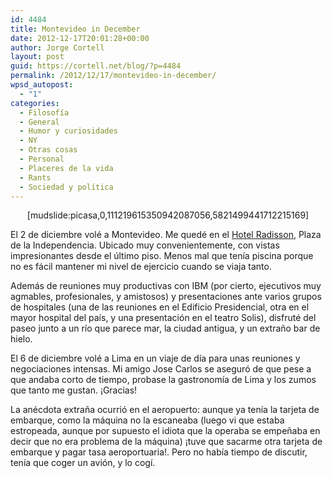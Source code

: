 ```yaml
---
id: 4484
title: Montevideo in December
date: 2012-12-17T20:01:28+00:00
author: Jorge Cortell
layout: post
guid: https://cortell.net/blog/?p=4484
permalink: /2012/12/17/montevideo-in-december/
wpsd_autopost:
  - "1"
categories:
  - Filosofí­a
  - General
  - Humor y curiosidades
  - NY
  - Otras cosas
  - Personal
  - Placeres de la vida
  - Rants
  - Sociedad y polí­tica
---
```

<p style="text-align: center">
  [mudslide:picasa,0,111219615350942087056,5821499441712215169]
</p>

El 2 de diciembre volé a Montevideo. Me quedé en el <a title="https://www.radisson.com/montevideo-hotel-uy-11100/urumont" href="https://www.radisson.com/montevideo-hotel-uy-11100/urumont" target="_blank">Hotel Radisson</a>, Plaza de la Independencia. Ubicado muy convenientemente, con vistas impresionantes desde el último piso. Menos mal que tenía piscina porque no es fácil mantener mi nivel de ejercicio cuando se viaja tanto.

Además de reuniones muy productivas con IBM (por cierto, ejecutivos muy agmables, profesionales, y amistosos) y presentaciones ante varios grupos de hospitales (una de las reuniones en el Edificio Presidencial, otra en el mayor hospital del país, y una presentación en el teatro Solis), disfruté del paseo junto a un río que parece mar, la ciudad antigua, y un extraño bar de hielo.

El 6 de diciembre volé a Lima en un viaje de día para unas reuniones y negociaciones intensas. Mi amigo Jose Carlos se aseguró de que pese a que andaba corto de tiempo, probase la gastronomía de Lima y los zumos que tanto me gustan. ¡Gracias!

La anécdota extraña ocurrió en el aeropuerto: aunque ya tenía la tarjeta de embarque, como la máquina no la escaneaba (luego vi que estaba estropeada, aunque por supuesto el idiota que la operaba se empeñaba en decir que no era problema de la máquina) ¡tuve que sacarme otra tarjeta de embarque y pagar tasa aeroportuaria!. Pero no había tiempo de discutir, tenía que coger un avión, y lo cogí.